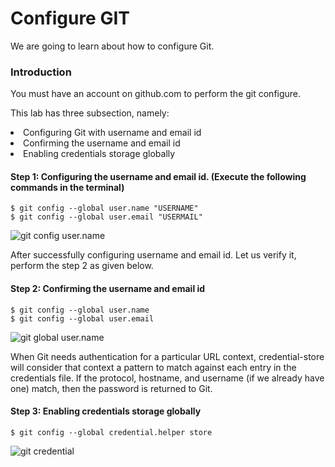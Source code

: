 # Configure GIT
<p>We are going to learn about how to configure Git.</p>

### Introduction
<p>You must have an account on github.com to perform the git configure.</p>

This lab has three subsection, namely:
<li>Configuring Git with username and email id</li>
<li>Confirming the username and email id</li>
<li>Enabling credentials storage globally</li>


#### <b>Step 1:</b> Configuring the username and email id. (Execute the following commands in the terminal)
`$ git config --global user.name "USERNAME"`<br>
`$ git config --global user.email "USERMAIL"`

![git config user.name](https://github.com/prakashgkhaire/SimplilearnGitHubProject/blob/main/images/step%201.jpg)

<p>After successfully configuring username and email id. Let us verify it, perform the step 2 as given below.</p>

#### <b>Step 2:</b> Confirming the username and email id
`$ git config --global user.name`<br>
`$ git config --global user.email`

![git global user.name](https://github.com/prakashgkhaire/SimplilearnGitHubProject/blob/main/images/step%202.jpg)

<p>When Git needs authentication for a particular URL context, credential-store will consider that context a pattern to match against each entry in the credentials file. If the protocol, hostname, and username (if we already have one) match, then the password is returned to Git.</p>

#### <b>Step 3:</b> Enabling credentials storage globally
`$ git config --global credential.helper store`

![git credential](https://github.com/prakashgkhaire/SimplilearnGitHubProject/blob/main/images/step%203.jpg)
